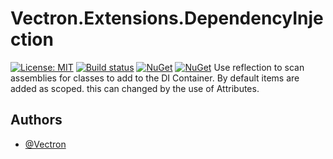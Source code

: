 
# Vectron.Extensions.DependencyInjection
[![License: MIT](https://img.shields.io/badge/License-MIT-green.svg)](LICENSE.txt)
[![Build status](https://github.com/Vectron/Vectron.Extensions.DependencyInjection/actions/workflows/BuildTestDeploy.yml/badge.svg)](https://github.com/Vectron/Vectron.Extensions.DependencyInjection/actions)
[![NuGet](https://img.shields.io/nuget/v/Vectron.Extensions.DependencyInjection.svg)](https://www.nuget.org/packages/Vectron.DependencyInjection.Abstraction)
[![NuGet](https://img.shields.io/nuget/v/Vectron.Extensions.DependencyInjection.Abstraction.svg)](https://www.nuget.org/packages/Vectron.DependencyInjection.Abstraction)
Use reflection to scan assemblies for classes to add to the DI Container.
By default items are added as scoped. this can changed by the use of Attributes.

## Authors
- [@Vectron](https://www.github.com/Vectron)
